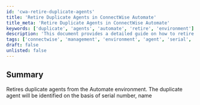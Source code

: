 ```yaml
---
id: 'cwa-retire-duplicate-agents'
title: 'Retire Duplicate Agents in ConnectWise Automate'
title_meta: 'Retire Duplicate Agents in ConnectWise Automate'
keywords: ['duplicate', 'agents', 'automate', 'retire', 'environment']
description: 'This document provides a detailed guide on how to retire duplicate agents from the ConnectWise Automate environment. It explains the identification process based on serial number and name, ensuring a streamlined management of agents within the system.'
tags: ['connectwise', 'management', 'environment', 'agent', 'serial', 'identification']
draft: false
unlisted: false
---
```

## Summary

Retires duplicate agents from the Automate environment. The duplicate agent will be identified on the basis of serial number, name

